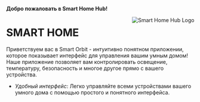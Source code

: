 <b>Добро пожаловать в Smart Home Hub!</b>

<img src="file:///D:/%D0%BA%D0%BE%D0%B4%D1%8B/logoWithBg.svg" alt="Smart Home Hub Logo" align="right">

SMART HOME
=================

Приветствуем вас в Smart Orbit - интуитивно понятном приложении, которое показывает интерфейс для управления вашим умным домом! Наше приложение позволяет вам контролировать освещение, температуру, безопасность и многое другое прямо с вашего устройства.
- *Удобный интерфейс*: Легко управляйте всеми устройствами вашего умного дома с помощью простого и понятного интерфейса.
